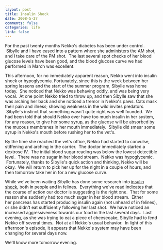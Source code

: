 ```yaml
--- 
layout: post
title: Insulin Shock
date: 2008-5-27
comments: false
categories: life
link: false
---
```

For the past twenty months Nekko's diabetes has been under control.  Sibylle and I have eased into a pattern where she administers the AM shot, and I take care of the PM shot.  The last several spot checks of her blood glucose levels have been good, and the blood glucose curve we had performed in March was excellent.

This afternoon, for no immediately apparent reason, Nekko went into insulin shock or hypoglycemia. Fortunately, since this is the week between her spring lessons and the start of the summer program, Sibylle was home today.  She noticed that Nekko was behaving oddly, and was being very vocal.  At one point Nekko tried to throw up, and then Sibylle saw that she was arching her back and she noticed a tremor in Nekko's paws. Cats mask their pain and illness; showing weakness in the wild invites predators.  Sibylle's instinct that something wasn't quite right was well founded.  We had been told that should Nekko ever have too much insulin in her system, for any reason, to give her some syrup, as the glucose will be absorbed by the mucous membranes in her mouth immediately.  Sibylle did smear some syrup in Nekko's mouth before rushing her to the vet's.

By the time she reached the vet's office, Nekko had started to convulse, stiffening and arching in the carrier.  The doctor immediately started a dextrose IV.  The initial blood sugar reading was below the lowest detectible level.  There was no sugar in her blood stream.  Nekko was hypoglycemic.  Fortunately, thanks to Sibylle's quick action and thinking, Nekko will be okay.  We will return to pick her up for the night in a couple of hours, and then tomorrow take her in for a new glucose curve.

While we've been waiting Sibylle has done some research into <a title="Hypoglycemia" href="http://www.catdiabetes.net/hypoglycemia.htm">insulin shock</a>, both in people and in felines.  Everything we've read indicates that the course of action our doctor is suggesting is the right one.  That for some reason she suddenly had too much sugar in her blood stream.  Either her pancreas has started producing insulin again (not unheard of in felines), or she didn't eat sufficiently following her last shot.  We have noticed an increased aggressiveness towards our food in the last several days.  Last evening, as she was trying to eat a piece of cheesecake, Sibylle had to fend Nekko off several times.  Not at all Nekko's usual behavior.  In light of this afternoon's episode, it appears that Nekko's system may have been changing for several days now.

We'll know more tomorrow evening.
